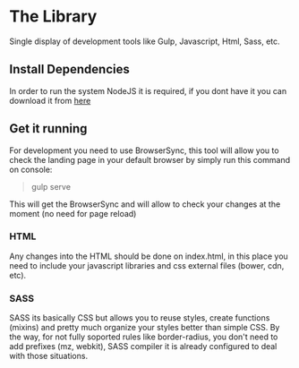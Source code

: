 # The Library
Single display of development tools like Gulp, Javascript, Html, Sass, etc.

## Install Dependencies
In order to run the system NodeJS it is required, if you dont have it you can download it from [here](https://nodejs.org/en/)

## Get it running
For development you need to use BrowserSync, this tool will allow you to check the landing page in your default browser by simply run this command on console:
> gulp serve

This will get the BrowserSync and will allow to check your changes at the moment (no need for page reload)

### HTML
Any changes into the HTML should be done on index.html, in this place you need to include your javascript libraries and css external files (bower, cdn, etc).

### SASS
SASS its basically CSS but allows you to reuse styles, create functions (mixins) and pretty much organize your styles better than simple CSS.
By the way, for not fully soported rules like border-radius, you don't need to add prefixes (mz, webkit), SASS compiler it is already configured to deal with those situations.
